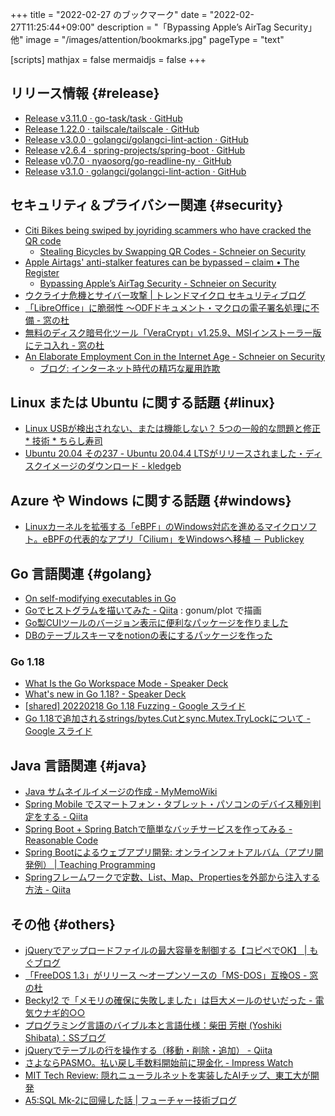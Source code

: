 +++
title = "2022-02-27 のブックマーク"
date =  "2022-02-27T11:25:44+09:00"
description = "「Bypassing Apple’s AirTag Security」他"
image = "/images/attention/bookmarks.jpg"
pageType = "text"

[scripts]
  mathjax = false
  mermaidjs = false
+++

## リリース情報 {#release}

- [Release v3.11.0 · go-task/task · GitHub](https://github.com/go-task/task/releases/tag/v3.11.0)
- [Release 1.22.0 · tailscale/tailscale · GitHub](https://github.com/tailscale/tailscale/releases/tag/v1.22.0)
- [Release v3.0.0 · golangci/golangci-lint-action · GitHub](https://github.com/golangci/golangci-lint-action/releases/tag/v3.0.0)
- [Release v2.6.4 · spring-projects/spring-boot · GitHub](https://github.com/spring-projects/spring-boot/releases/tag/v2.6.4)
- [Release v0.7.0 · nyaosorg/go-readline-ny · GitHub](https://github.com/nyaosorg/go-readline-ny/releases/tag/v0.7.0)
- [Release v3.1.0 · golangci/golangci-lint-action · GitHub](https://github.com/golangci/golangci-lint-action/releases/tag/v3.1.0)

## セキュリティ＆プライバシー関連 {#security}

- [Citi Bikes being swiped by joyriding scammers who have cracked the QR code](https://nypost.com/2021/08/07/citi-bikes-being-swiped-by-joyriding-scammers-who-have-cracked-the-qr-code/)
  - [Stealing Bicycles by Swapping QR Codes - Schneier on Security](https://www.schneier.com/blog/archives/2022/02/stealing-bicycles-by-swapping-qr-codes.html)
- [Apple Airtags' anti-stalker features can be bypassed – claim • The Register](https://www.theregister.com/2022/02/22/apple_airtags_protections_bypass/)
  - [Bypassing Apple’s AirTag Security - Schneier on Security](https://www.schneier.com/blog/archives/2022/02/bypassing-apples-airtag-security.html)
- [ウクライナ危機とサイバー攻撃 | トレンドマイクロ セキュリティブログ](https://blog.trendmicro.co.jp/archives/30466)
- [「LibreOffice」に脆弱性 ～ODFドキュメント・マクロの電子署名処理に不備 - 窓の杜](https://forest.watch.impress.co.jp/docs/news/1390613.html)
- [無料のディスク暗号化ツール「VeraCrypt」v1.25.9、MSIインストーラー版にテコ入れ - 窓の杜](https://forest.watch.impress.co.jp/docs/news/1391126.html)
- [An Elaborate Employment Con in the Internet Age - Schneier on Security](https://www.schneier.com/blog/archives/2022/02/an-elaborate-employment-con-in-the-internet-age.html)
  - [ブログ: インターネット時代の精巧な雇用詐欺](https://okuranagaimo.blogspot.com/2022/02/blog-post_25.html)

## Linux または Ubuntu に関する話題 {#linux}

- [Linux USBが検出されない、または機能しない？ 5つの一般的な問題と修正 * 技術 * ちらし寿司](https://chirashi.twittospia.com/技術/linux-usbが検出されない、または機能しない？-5つの一般/2021-04-24/)
- [Ubuntu 20.04 その237 - Ubuntu 20.04.4 LTSがリリースされました・ディスクイメージのダウンロード - kledgeb](https://kledgeb.blogspot.com/2022/02/ubuntu-2004-237-ubuntu-20044-lts.html)

## Azure や Windows に関する話題 {#windows}

- [Linuxカーネルを拡張する「eBPF」のWindows対応を進めるマイクロソフト。eBPFの代表的なアプリ「Cilium」をWindowsへ移植 － Publickey](https://www.publickey1.jp/blog/22/linuxebpfwindowsebpfciliumwindows.html)

## Go 言語関連 {#golang}

- [On self-modifying executables in Go](https://muscar.eu/self-modify.html)
- [Goでヒストグラムを描いてみた - Qiita](https://qiita.com/wattak777/items/a7a1c1ec358413fcb2aa) : gonum/plot で描画
- [Go製CUIツールのバージョン表示に便利なパッケージを作りました](https://zenn.dev/harachan/articles/7a688eeefad905)
- [DBのテーブルスキーマをnotionの表にするパッケージを作った](https://zenn.dev/maru44/articles/81e3e29a38494d)

### Go 1.18

- [What Is the Go Workspace Mode - Speaker Deck](https://speakerdeck.com/110y/what-is-the-go-workspace-mode)
- [What's new in Go 1.18? - Speaker Deck](https://speakerdeck.com/syumai/whats-new-in-go-1-dot-18)
- [[shared] 20220218 Go 1.18 Fuzzing - Google スライド](https://docs.google.com/presentation/d/e/2PACX-1vQ2PX-s-As01o_fvGi9qdx9ZCpQS6RePDWw6rkznN-lI3z8bc4JJ601HLzb1fujo4uf0wSK0Wzl_oc1/pub?resourcekey=0-R72bI85HvGnbMfYmAP_77g#slide=id.g405a9dc47b_0_0)
- [Go 1.18で追加されるstrings/bytes.Cutとsync.Mutex.TryLockについて - Google スライド](https://docs.google.com/presentation/d/1iaEMhXHQa5chIK7Zqqcv6sugXoOEYDQnvldlZlxhJjw/edit#slide=id.p)

## Java  言語関連 {#java}

- [Java サムネイルイメージの作成 - MyMemoWiki](https://typea.info/tips/wiki.cgi?page=Java+%A5%B5%A5%E0%A5%CD%A5%A4%A5%EB%A5%A4%A5%E1%A1%BC%A5%B8%A4%CE%BA%EE%C0%AE)
- [Spring Mobile でスマートフォン・タブレット・パソコンのデバイス種別判定をする - Qiita](https://qiita.com/niwasawa/items/06fd07566bd59592616c)
- [Spring Boot + Spring Batchで簡単なバッチサービスを作ってみる - Reasonable Code](https://reasonable-code.com/spring-boot-batch/)
- [Spring Bootによるウェブアプリ開発: オンラインフォトアルバム（アプリ開発例） | Teaching Programming](https://teachingprogramming.net/archives/550)
- [Springフレームワークで定数、List、Map、Propertiesを外部から注入する方法 - Qiita](https://qiita.com/KevinFQ/items/c6a28ae69766e4e67722)

## その他 {#others}

- [jQueryでアップロードファイルの最大容量を制御する【コピペでOK】 | もぐブログ](https://mgmgblog.com/?p=1892)
- [「FreeDOS 1.3」がリリース ～オープンソースの「MS-DOS」互換OS - 窓の杜](https://forest.watch.impress.co.jp/docs/news/1390286.html)
- [Becky!2 で「メモリの確保に失敗しました」は巨大メールのせいだった - 電気ウナギ的○○](https://blog.netandfield.com/shar/2022/02/becky2.html)
- [プログラミング言語のバイブル本と言語仕様：柴田 芳樹 (Yoshiki Shibata)：SSブログ](https://yshibata.blog.ss-blog.jp/2019-03-07)
- [jQueryでテーブルの行を操作する（移動・削除・追加） - Qiita](https://qiita.com/zinbe/items/f5be42aa47d0960c7195)
- [さよならPASMO。払い戻し手数料開始前に現金化 - Impress Watch](https://www.watch.impress.co.jp/docs/topic/1389846.html)
- [MIT Tech Review: 隠れニューラルネットを実装したAIチップ、東工大が開発](https://www.technologyreview.jp/n/2022/02/27/269822)
- [A5:SQL Mk-2に回帰した話 | フューチャー技術ブログ](https://future-architect.github.io/articles/20220225a/)
